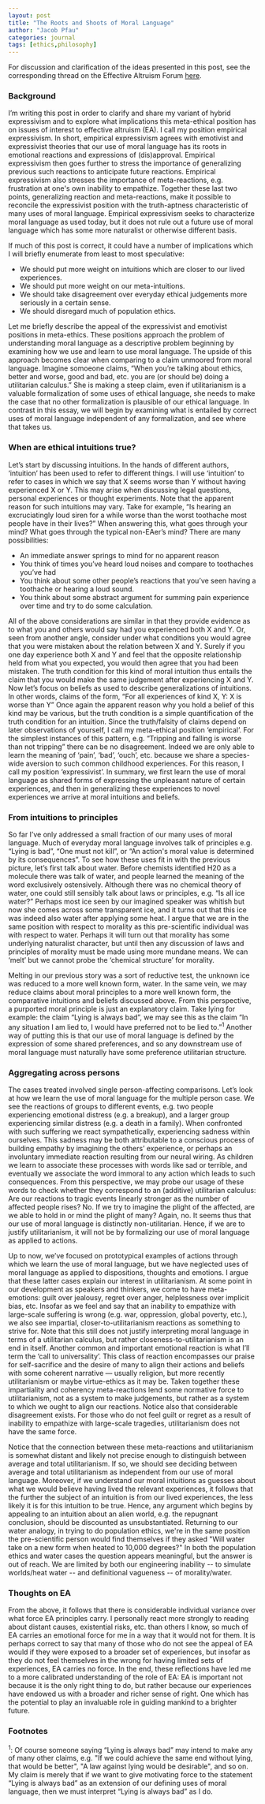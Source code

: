 ```yaml
---
layout: post
title: "The Roots and Shoots of Moral Language"
author: "Jacob Pfau"
categories: journal
tags: [ethics,philosophy]
---
```


For discussion and clarification of the ideas presented in this post, see the corresponding thread on the Effective Altruism Forum [here](https://forum.effectivealtruism.org/posts/38WjqWZQpzY9ANWio/my-meta-ethics-and-possible-implications-for-ea).

### Background 

I’m writing this post in order to clarify and share my variant of hybrid expressivism and to explore what implications this meta-ethical position has on issues of interest to effective altruism (EA). I call my position empirical expressivism. In short, empirical expressivism agrees with emotivist and expressivist theories that our use of moral language has its roots in emotional reactions and expressions of (dis)approval. Empirical expressivism then goes further to stress the importance of generalizing previous such reactions to anticipate future reactions. Empirical expressivism also stresses the importance of meta-reactions, e.g. frustration at one's own inability to empathize. Together these last two points, generalizing reaction and meta-reactions, make it possible to reconcile the expressivist position with the truth-aptness characteristic of many uses of moral language. Empirical expressivism seeks to characterize moral language as used today, but it does not rule out a future use of moral language which has some more naturalist or otherwise different basis.

If much of this post is correct, it could have a number of implications which I will briefly enumerate from least to most speculative:
* We should put more weight on intuitions which are closer to our lived experiences.
* We should put more weight on our meta-intuitions.
* We should take disagreement over everyday ethical judgements more seriously in a certain sense.
* We should disregard much of population ethics.

Let me briefly describe the appeal of the expressivist and emotivist positions in meta-ethics. These positions approach the problem of understanding moral language as a descriptive problem beginning by examining how we use and learn to use moral language. The upside of this approach becomes clear when comparing to a claim unmoored from moral language. Imagine somoeone claims, “When you’re talking about ethics, better and worse, good and bad, etc. you are (or should be) doing a utilitarian calculus.” She is making a steep claim, even if utilitarianism is a valuable formalization of some uses of ethical language, she needs to make the case that no other formalization is plausible of our ethical language. In contrast in this essay, we will begin by examining what is entailed by correct uses of moral language independent of any formalization, and see where that takes us.

### When are ethical intuitions true?

Let’s start by discussing intuitions. In the hands of different authors, ‘intuition’ has been used to refer to different things. I will use ‘intuition’ to refer to cases in which we say that X seems worse than Y without having experienced X or Y. This may arise when discussing legal questions, personal experiences or thought experiments. Note that the apparent reason for such intuitions may vary. Take for example, “Is hearing an excruciatingly loud siren for a while worse than the worst toothache most people have in their lives?” When answering this, what goes through your mind? What goes through the typical non-EAer’s mind? There are many possibilities:

* An immediate answer springs to mind for no apparent reason
* You think of times you’ve heard loud noises and compare to toothaches you’ve had
* You think about some other people’s reactions that you’ve seen having a toothache or hearing a loud sound. 
* You think about some abstract argument for summing pain experience over time and try to do some calculation. 

All of the above considerations are similar in that they provide evidence as to what you and others would say had you experienced both X and Y. Or, seen from another angle, consider under what conditions you would agree that you were mistaken about the relation between X and Y. Surely if you one day experience both X and Y and feel that the opposite relationship held from what you expected, you would then agree that you had been mistaken. The truth condition for this kind of moral intuition thus entails the claim that you would make the same judgement after experiencing X and Y. Now let’s focus on beliefs as used to describe generalizations of intuitions. In other words, claims of the form, “For all experiences of kind X, Y: X is worse than Y” Once again the apparent reason why you hold a belief of this kind may be various, but the truth condition is a simple quantification of the truth condition for an intuition. Since the truth/falsity of claims depend on later observations of yourself, I call my meta-ethical position ‘empirical’. For the simplest instances of this pattern, e.g. “Tripping and falling is worse than not tripping” there can be no disagreement. Indeed we are only able to learn the meaning of ‘pain’, ‘bad’, ‘ouch’, etc. because we share a species-wide aversion to such common childhood experiences. For this reason, I call my position ‘expressivist’. In summary, we first learn the use of moral language as shared forms of expressing the unpleasant nature of certain experiences, and then in generalizing these experiences to novel experiences we arrive at moral intuitions and beliefs.

### From intuitions to principles

So far I’ve only addressed a small fraction of our many uses of moral language. Much of everyday moral language involves talk of principles e.g. “Lying is bad”, “One must not kill”, or “An action's moral value is determined by its consequences”. To see how these uses fit in with the previous picture, let’s first talk about water. Before chemists identified H20 as a molecule there was talk of water, and people learned the meaning of the word exclusively ostensively. Although there was no chemical theory of water, one could still sensibly talk about laws or principles, e.g. “Is all ice water?” Perhaps most ice seen by our imagined speaker was whitish but now she comes across some transparent ice, and it turns out that this ice was indeed also water after applying some heat. I argue that we are in the same position with respect to morality as this pre-scientific individual was with respect to water. Perhaps it will turn out that morality has some underlying naturalist character, but until then any discussion of laws and principles of morality must be made using more mundane means. We can ‘melt’ but we cannot probe the ‘chemical structure’ for morality. 

Melting in our previous story was a sort of reductive test, the unknown ice was reduced to a more well known form, water. In the same vein, we may reduce claims about moral principles to a more well known form, the comparative intuitions and beliefs discussed above. From this perspective, a purported moral principle is just an explanatory claim. Take lying for example: the claim “Lying is always bad”, we may see this as the claim “In any situation I am lied to, I would have preferred not to be lied to.”<sup>1</sup> Another way of putting this is that our use of moral language is defined by the expression of some shared preferences, and so any downstream use of moral language must naturally have some preference utilitarian structure.

### Aggregating across persons

The cases treated involved single person-affecting comparisons. Let’s look at how we learn the use of moral language for the multiple person case. We see the reactions of groups to different events, e.g. two people experiencing emotional distress (e.g. a breakup), and a larger group experiencing similar distress (e.g. a death in a family). When confronted with such suffering we react sympathetically, experiencing sadness within ourselves. This sadness may be both attributable to a conscious process of building empathy by imagining the others’ experience, or perhaps an involuntary immediate reaction resulting from our neural wiring. As children we learn to associate these processes with words like sad or terrible, and eventually we associate the word immoral to any action which leads to such consequences. From this perspective, we may probe our usage of these words to check whether they correspond to an (additive) utilitarian calculus: Are our reactions to tragic events linearly stronger as the number of affected people rises? No. If we try to imagine the plight of the affected, are we able to hold in or mind the plight of many? Again, no. It seems thus that our use of moral language is distinctly non-utilitarian. Hence, if we are to justify utilitarianism, it will not be by formalizing our use of moral language as applied to actions. 

Up to now, we’ve focused on prototypical examples of actions through which we learn the use of moral language, but we have neglected uses of moral language as applied to dispositions, thoughts and emotions. I argue that these latter cases explain our interest in utilitarianism. At some point in our development as speakers and thinkers, we come to have meta-emotions: guilt over jealousy, regret over anger, helplessness over implicit bias, etc. Insofar as we feel and say that an inability to empathize with large-scale suffering is wrong (e.g. war, oppression, global poverty, etc.), we also see impartial, closer-to-utilitarianism reactions as something to strive for. Note that this still does not justify interpreting moral language in terms of a utilitarian calculus, but rather closeness-to-utilitarianism is an end in itself. Another common and important emotional reaction is what I’ll term the ‘call to universality’. This class of reaction encompasses our praise for self-sacrifice and the desire of many to align their actions and beliefs with some coherent narrative — usually religion, but more recently utilitarianism or maybe virtue-ethics as it may be. Taken together these impartiality and coherency meta-reactions lend some normative force to utilitarianism, not as a system to make judgements, but rather as a system to which we ought to align our reactions. Notice also that considerable disagreement exists. For those who do not feel guilt or regret as a result of inability to empathize with large-scale tragedies, utilitarianism does not have the same force. 

Notice that the connection between these meta-reactions and utilitarianism is somewhat distant and likely not precise enough to distinguish between average and total utilitarianism. If so, we should see deciding between average and total utilitarianism as independent from our use of moral language. Moreover, if we understand our moral intuitions as guesses about what we would believe having lived the relevant experiences, it follows that the further the subject of an intuition is from our lived experiences, the less likely it is for this intuition to be true. Hence, any argument which begins by appealing to an intuition about an alien world, e.g. the repugnant conclusion, should be discounted as unsubstantiated. Returning to our water analogy, in trying to do population ethics, we're in the same position the pre-scientific person would find themselves if they asked "Will water take on a new form when heated to 10,000 degrees?" In both the population ethics and water cases the question appears meaningful, but the answer is out of reach. We are limited by both our engineering inability -- to simulate worlds/heat water -- and definitional vagueness -- of morality/water.

### Thoughts on EA
From the above, it follows that there is considerable individual variance over what force EA principles carry. I personally react more strongly to reading about distant causes, existential risks, etc. than others I know, so much of EA carries an emotional force for me in a way that it would not for them. It is perhaps correct to say that many of those who do not see the appeal of EA would if they were exposed to a broader set of experiences, but insofar as they do not feel themselves in the wrong for having limited sets of experiences, EA carries no force. In the end, these reflections have led me to a more calibrated understanding of the role of EA: EA is important not because it is the only right thing to do, but rather because our experiences have endowed us with a broader and richer sense of right. One which has the potential to play an invaluable role in guiding mankind to a brighter future.

### Footnotes
<sup>1</sup>: Of course someone saying “Lying is always bad” may intend to make any of many other claims, e.g. "If we could achieve the same end without lying, that would be better", "A law against lying would be desirable", and so on. My claim is merely that if we want to give motivating force to the statement “Lying is always bad” as an extension of our defining uses of moral language, then we must interpret “Lying is always bad” as I do.
